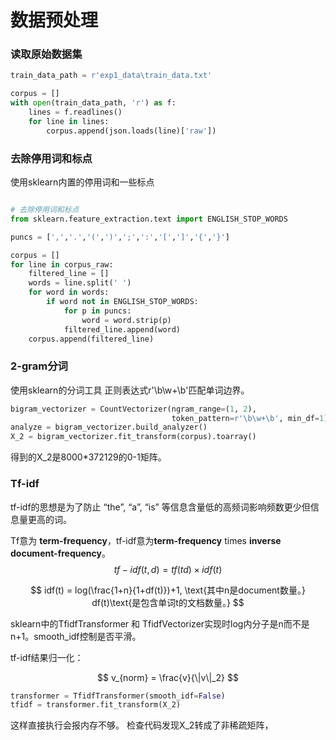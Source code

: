 # 数据预处理

### 读取原始数据集
```python
train_data_path = r'exp1_data\train_data.txt'

corpus = []
with open(train_data_path, 'r') as f:
    lines = f.readlines()
    for line in lines:
        corpus.append(json.loads(line)['raw'])
```
### 去除停用词和标点
使用sklearn内置的停用词和一些标点
```py

# 去除停用词和标点
from sklearn.feature_extraction.text import ENGLISH_STOP_WORDS

puncs = [',','.','(',')',';',':','[',']','{','}']

corpus = []
for line in corpus_raw:
    filtered_line = []
    words = line.split(' ')
    for word in words:
        if word not in ENGLISH_STOP_WORDS:
            for p in puncs:
                word = word.strip(p)
            filtered_line.append(word)
    corpus.append(filtered_line)
```
### 2-gram分词
使用sklearn的分词工具
正则表达式r'\b\w+\b'匹配单词边界。

```python
bigram_vectorizer = CountVectorizer(ngram_range=(1, 2),
                                    token_pattern=r'\b\w+\b', min_df=1) # 会提取至少两个字母的单词
analyze = bigram_vectorizer.build_analyzer()
X_2 = bigram_vectorizer.fit_transform(corpus).toarray()
```

得到的X_2是8000*372129的0-1矩阵。

### Tf-idf
tf-idf的思想是为了防止 “the”, “a”, “is” 等信息含量低的高频词影响频数更少但信息量更高的词。

Tf意为 **term-frequency**，tf-idf意为**term-frequency** times **inverse document-frequency**。
$$
tf-idf(t,d) = tf(td) \times idf(t)
$$

$$
idf(t) = log(\frac{1+n}{1+df(t)})+1,
\text{其中n是document数量。} df(t)\text{是包含单词t的文档数量。}
$$

sklearn中的TfidfTransformer 和 TfidfVectorizer实现时log内分子是n而不是n+1。smooth_idf控制是否平滑。

tf-idf结果归一化：

$$
v_{norm} = \frac{v}{\|v\|_2}
$$

```py
transformer = TfidfTransformer(smooth_idf=False)
tfidf = transformer.fit_transform(X_2)
```
这样直接执行会报内存不够。
检查代码发现X_2转成了非稀疏矩阵，
